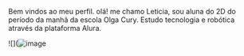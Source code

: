 Bem vindos ao meu perfil.
olá! me chamo Leticia, sou aluna do 2D do período da manhã da escola Olga Cury. 
Estudo tecnologia e robótica através da plataforma Alura.

![](![image](https://github.com/leticia0621/leticia0621/assets/172827323/27e13c8a-1919-4d16-8a35-e2cf24ce3e13)

